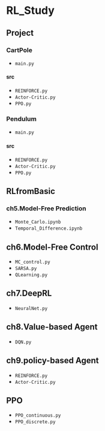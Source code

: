 # RL_Study

## Project
### CartPole
- `main.py`
#### src
- `REINFORCE.py`
- `Actor-Critic.py`
- `PPO.py`
### Pendulum
- `main.py`
#### src
- `REINFORCE.py`
- `Actor-Critic.py`
- `PPO.py`

## RLfromBasic
### ch5.Model-Free Prediction
- `Monte_Carlo.ipynb`
- `Temporal_Difference.ipynb`
## ch6.Model-Free Control
- `MC_control.py`
- `SARSA.py`
- `QLearning.py`
## ch7.DeepRL
- `NeuralNet.py`
## ch8.Value-based Agent
- `DQN.py`
## ch9.policy-based Agent
- `REINFORCE.py`
- `Actor-Critic.py`
## PPO
- `PPO_continuous.py`
- `PPO_discrete.py`
